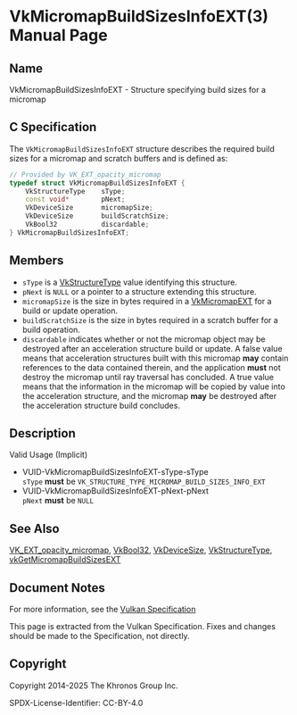 # VkMicromapBuildSizesInfoEXT(3) Manual Page

## Name

VkMicromapBuildSizesInfoEXT - Structure specifying build sizes for a micromap



## [](#_c_specification)C Specification

The `VkMicromapBuildSizesInfoEXT` structure describes the required build sizes for a micromap and scratch buffers and is defined as:

```c++
// Provided by VK_EXT_opacity_micromap
typedef struct VkMicromapBuildSizesInfoEXT {
    VkStructureType    sType;
    const void*        pNext;
    VkDeviceSize       micromapSize;
    VkDeviceSize       buildScratchSize;
    VkBool32           discardable;
} VkMicromapBuildSizesInfoEXT;
```

## [](#_members)Members

- `sType` is a [VkStructureType](https://registry.khronos.org/vulkan/specs/latest/man/html/VkStructureType.html) value identifying this structure.
- `pNext` is `NULL` or a pointer to a structure extending this structure.
- `micromapSize` is the size in bytes required in a [VkMicromapEXT](https://registry.khronos.org/vulkan/specs/latest/man/html/VkMicromapEXT.html) for a build or update operation.
- `buildScratchSize` is the size in bytes required in a scratch buffer for a build operation.
- `discardable` indicates whether or not the micromap object may be destroyed after an acceleration structure build or update. A false value means that acceleration structures built with this micromap **may** contain references to the data contained therein, and the application **must** not destroy the micromap until ray traversal has concluded. A true value means that the information in the micromap will be copied by value into the acceleration structure, and the micromap **may** be destroyed after the acceleration structure build concludes.

## [](#_description)Description

Valid Usage (Implicit)

- [](#VUID-VkMicromapBuildSizesInfoEXT-sType-sType)VUID-VkMicromapBuildSizesInfoEXT-sType-sType  
  `sType` **must** be `VK_STRUCTURE_TYPE_MICROMAP_BUILD_SIZES_INFO_EXT`
- [](#VUID-VkMicromapBuildSizesInfoEXT-pNext-pNext)VUID-VkMicromapBuildSizesInfoEXT-pNext-pNext  
  `pNext` **must** be `NULL`

## [](#_see_also)See Also

[VK\_EXT\_opacity\_micromap](https://registry.khronos.org/vulkan/specs/latest/man/html/VK_EXT_opacity_micromap.html), [VkBool32](https://registry.khronos.org/vulkan/specs/latest/man/html/VkBool32.html), [VkDeviceSize](https://registry.khronos.org/vulkan/specs/latest/man/html/VkDeviceSize.html), [VkStructureType](https://registry.khronos.org/vulkan/specs/latest/man/html/VkStructureType.html), [vkGetMicromapBuildSizesEXT](https://registry.khronos.org/vulkan/specs/latest/man/html/vkGetMicromapBuildSizesEXT.html)

## [](#_document_notes)Document Notes

For more information, see the [Vulkan Specification](https://registry.khronos.org/vulkan/specs/latest/html/vkspec.html#VkMicromapBuildSizesInfoEXT)

This page is extracted from the Vulkan Specification. Fixes and changes should be made to the Specification, not directly.

## [](#_copyright)Copyright

Copyright 2014-2025 The Khronos Group Inc.

SPDX-License-Identifier: CC-BY-4.0